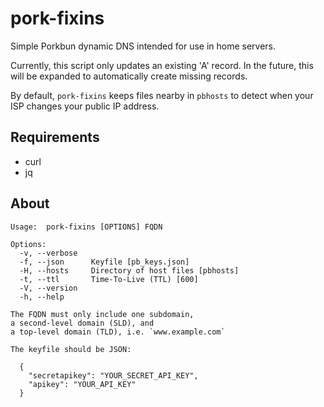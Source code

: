 # pork-fixins
Simple Porkbun dynamic DNS intended for use in home servers.

Currently, this script only updates an existing 'A' record.
In the future, this will be expanded to automatically create
missing records.

By default, `pork-fixins` keeps files nearby in `pbhosts`
to detect when your ISP changes your public IP address.

## Requirements
- curl
- jq

## About
```
Usage:  pork-fixins [OPTIONS] FQDN

Options:
  -v, --verbose   
  -f, --json      Keyfile [pb_keys.json]
  -H, --hosts     Directory of host files [pbhosts]
  -t, --ttl       Time-To-Live (TTL) [600]
  -V, --version
  -h, --help

The FQDN must only include one subdomain,
a second-level domain (SLD), and
a top-level domain (TLD), i.e. `www.example.com`

The keyfile should be JSON:

  {
    "secretapikey": "YOUR_SECRET_API_KEY",
    "apikey": "YOUR_API_KEY"
  }
```
